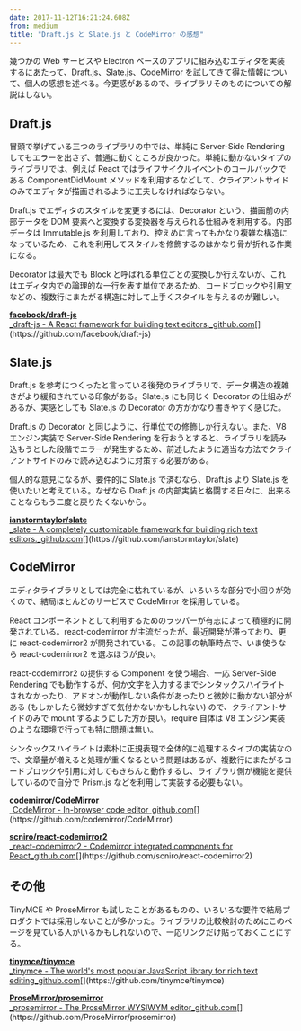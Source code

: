```yaml
---
date: 2017-11-12T16:21:24.608Z
from: medium
title: "Draft.js と Slate.js と CodeMirror の感想"
---
```


幾つかの Web サービスや Electron ベースのアプリに組み込むエディタを実装するにあたって、Draft.js、Slate.js、CodeMirror を試してきて得た情報について、個人の感想を述べる。今更感があるので、ライブラリそのものについての解説はしない。

## Draft.js

冒頭で挙げている三つのライブラリの中では、単純に Server-Side Rendering してもエラーを出さず、普通に動くところが良かった。単純に動かないタイプのライブラリでは、例えば React ではライフサイクルイベントのコールバックである ComponentDidMount メソッドを利用するなどして、クライアントサイドのみでエディタが描画されるように工夫しなければならない。

Draft.js でエディタのスタイルを変更するには、Decorator という、描画前の内部データを DOM 要素へと変換する変換器を与えられる仕組みを利用する。内部データは Immutable.js を利用しており、控えめに言ってもかなり複雑な構造になっているため、これを利用してスタイルを修飾するのはかなり骨が折れる作業になる。

Decorator は最大でも Block と呼ばれる単位ごとの変換しか行えないが、これはエディタ内での論理的な一行を表す単位であるため、コードブロックや引用文などの、複数行にまたがる構造に対して上手くスタイルを与えるのが難しい。

[**facebook/draft-js**  
_draft-js - A React framework for building text editors._github.com](https://github.com/facebook/draft-js "https://github.com/facebook/draft-js")[](https://github.com/facebook/draft-js)

## Slate.js

Draft.js を参考につくったと言っている後発のライブラリで、データ構造の複雑さがより緩和されている印象がある。Slate.js にも同じく Decorator の仕組みがあるが、実感としても Slate.js の Decorator の方がかなり書きやすく感じた。

Draft.js の Decorator と同じように、行単位での修飾しか行えない。また、V8 エンジン実装で Server-Side Rendering を行おうとすると、ライブラリを読み込もうとした段階でエラーが発生するため、前述したように適当な方法でクライアントサイドのみで読み込むように対策する必要がある。

個人的な意見になるが、要件的に Slate.js で済むなら、Draft.js より Slate.js を使いたいと考えている。なぜなら Draft.js の内部実装と格闘する日々に、出来ることならもう二度と戻りたくないから。

[**ianstormtaylor/slate**  
_slate - A completely customizable framework for building rich text editors._github.com](https://github.com/ianstormtaylor/slate "https://github.com/ianstormtaylor/slate")[](https://github.com/ianstormtaylor/slate)

## CodeMirror

エディタライブラリとしては完全に枯れているが、いろいろな部分で小回りが効くので、結局ほとんどのサービスで CodeMirror を採用している。

React コンポーネントとして利用するためのラッパーが有志によって積極的に開発されている。react-codemirror が主流だったが、最近開発が滞っており、更に react-codemirror2 が開発されている。この記事の執筆時点で、いま使うなら react-codemirror2 を選ぶほうが良い。

react-codemirror2 の提供する Component を使う場合、一応 Server-Side Rendering でも動作するが、何か文字を入力するまでシンタックスハイライトされなかったり、アドオンが動作しない条件があったりと微妙に動かない部分がある (もしかしたら微妙すぎて気付かないかもしれない) ので、クライアントサイドのみで mount するようにした方が良い。require 自体は V8 エンジン実装のような環境で行っても特に問題は無い。

シンタックスハイライトは素朴に正規表現で全体的に処理するタイプの実装なので、文章量が増えると処理が重くなるという問題はあるが、複数行にまたがるコードブロックや引用に対してもきちんと動作するし、ライブラリ側が機能を提供しているので自分で Prism.js などを利用して実装する必要もない。

[**codemirror/CodeMirror**  
_CodeMirror - In-browser code editor_github.com](https://github.com/codemirror/CodeMirror "https://github.com/codemirror/CodeMirror")[](https://github.com/codemirror/CodeMirror)

[**scniro/react-codemirror2**  
_react-codemirror2 - Codemirror integrated components for React_github.com](https://github.com/scniro/react-codemirror2 "https://github.com/scniro/react-codemirror2")[](https://github.com/scniro/react-codemirror2)

## その他

TinyMCE や ProseMirror も試したことがあるものの、いろいろな要件で結局プロダクトでは採用しないことが多かった。ライブラリの比較検討のためにこのページを見ている人がいるかもしれないので、一応リンクだけ貼っておくことにする。

[**tinymce/tinymce**  
_tinymce - The world's most popular JavaScript library for rich text editing_github.com](https://github.com/tinymce/tinymce "https://github.com/tinymce/tinymce")[](https://github.com/tinymce/tinymce)

[**ProseMirror/prosemirror**  
_prosemirror - The ProseMirror WYSIWYM editor_github.com](https://github.com/ProseMirror/prosemirror "https://github.com/ProseMirror/prosemirror")[](https://github.com/ProseMirror/prosemirror)
